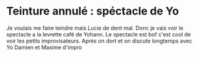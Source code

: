 # Teinture annulé : spéctacle de Yo 
Je voulais me faire teindre mais Lucie de dent mal. Donc je vais voir le spectacle a la levrette café de Yohann. Le spectacle est bof c'est cool de voir les petits improvisateurs. Après on dort et on discute longtemps avec Yo Damien et Maxime d'impro

